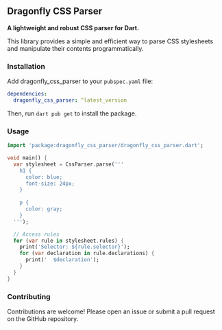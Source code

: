 ## Dragonfly CSS Parser

**A lightweight and robust CSS parser for Dart.**

This library provides a simple and efficient way to parse CSS stylesheets and manipulate their contents programmatically. 


### Installation

Add dragonfly_css_parser to your `pubspec.yaml` file:

```yaml
dependencies:
  dragonfly_css_parser: ^latest_version
```

Then, run `dart pub get` to install the package.

### Usage

```dart
import 'package:dragonfly_css_parser/dragonfly_css_parser.dart';

void main() {
  var stylesheet = CssParser.parse('''
    h1 {
      color: blue;
      font-size: 24px;
    }
    
    p {
      color: gray;
    }
  ''');

  // Access rules
  for (var rule in stylesheet.rules) {
    print('Selector: ${rule.selector}');
    for (var declaration in rule.declarations) {
      print('  $declaration');
    }
  }
}
```

### Contributing

Contributions are welcome! Please open an issue or submit a pull request on the GitHub repository.

